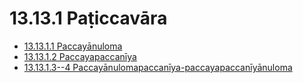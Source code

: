 

# 13.13.1 Paṭiccavāra

* [13.13.1.1 Paccayānuloma](13.13.1/13.13.1.1.md)
* [13.13.1.2 Paccayapaccanīya](13.13.1/13.13.1.2.md)
* [13.13.1.3--4 Paccayānulomapaccanīya-paccayapaccanīyānuloma](13.13.1/13.13.1.3--4.md)



